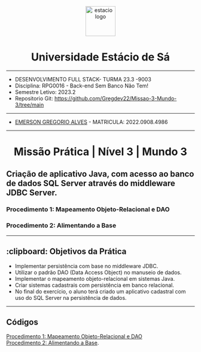 <!-- PROJECT LOGO -->
<div align="center">
   <a href="https://github.com/othneildrew/Best-README-Template">
      <img src="https://logodownload.org/wp-content/uploads/2014/12/estacio-logo-1-2048x1641.png" alt="estacio logo" width="80"                  height="80">
   </a>
    <h1 align="center"> Universidade Estácio de Sá </h1>
     <hr>
</div> 

* DESENVOLVIMENTO FULL STACK- TURMA 23.3 -9003
* Disciplina: RPG0016  - Back-end Sem Banco Não Tem!
* Semestre Letivo: 2023.2
* Repositorio Git: https://github.com/Gregdev22/Missao-3-Mundo-3/tree/main

<hr>

* [EMERSON GREGORIO ALVES](https://github.com/Gregdev22) - MATRICULA: 2022.0908.4986
<hr>
 <h1 align="center"> Missão Prática | Nível 3 | Mundo 3 </h1>
 <h2 align="left" > Criação de aplicativo Java, com acesso ao banco de dados SQL Server através do middleware JDBC Server. </h2> 
 <h3>Procedimento 1: Mapeamento Objeto-Relacional e DAO </h3>
 <h3>Procedimento 2: Alimentando a Base </h3>
 
 <hr>

 <h2> :clipboard: Objetivos da Prática </h2>

* Implementar persistência com base no middleware JDBC.
* Utilizar o padrão DAO (Data Access Object) no manuseio de dados.
* Implementar o mapeamento objeto-relacional em sistemas Java.
* Criar sistemas cadastrais com persistência em banco relacional.
* No final do exercício, o aluno terá criado um aplicativo cadastral com uso do SQL Server na persistência de dados.
<hr>

<h2> Códigos </h2>

[Procedimento 1: Mapeamento Objeto-Relacional e DAO](https://github.com/Gregdev22/Missao-3-Mundo-3/tree/main/Procedimento1/CadastroBD)
<br>
[Procedimento 2: Alimentando a Base](https://github.com/Gregdev22/Missao-3-Mundo-3/tree/main/Procedimento2/CadastroBD).
